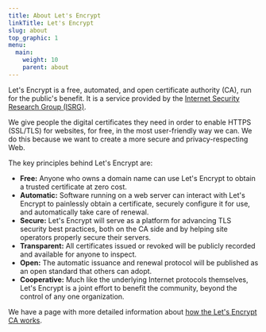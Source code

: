 ```yaml
---
title: About Let's Encrypt
linkTitle: Let's Encrypt
slug: about
top_graphic: 1
menu:
  main:
    weight: 10
    parent: about
---
```


Let's Encrypt is a free, automated, and open certificate authority (CA), run for the public's benefit. It is a service provided by the [Internet Security Research Group (ISRG)](https://www.abetterinternet.org/).

We give people the digital certificates they need in order to enable HTTPS (SSL/TLS) for websites, for free, in the most user-friendly way we can. We do this because we want to create a more secure and privacy-respecting Web.

The key principles behind Let's Encrypt are:

* <strong>Free:</strong> Anyone who owns a domain name can use Let's Encrypt to obtain a trusted certificate
      at zero cost.
* <strong>Automatic:</strong> Software running on a web server can interact with Let's Encrypt to painlessly obtain a certificate, securely configure it for use, and automatically take care of renewal.
* <strong>Secure:</strong> Let's Encrypt will serve as a platform for advancing TLS security best practices, both on the CA side and by helping site operators properly secure their servers.
* <strong>Transparent:</strong> All certificates issued or revoked will be publicly recorded and available for anyone to inspect.
* <strong>Open:</strong> The automatic issuance and renewal protocol will be published as an open standard that others can adopt.
* <strong>Cooperative:</strong> Much like the underlying Internet protocols themselves, Let's Encrypt is a joint effort to benefit the community, beyond the control of any one organization.

We have a page with more detailed information about [how the Let's Encrypt CA works](/how-it-works/).
